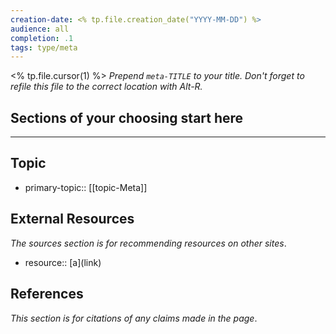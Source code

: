 ```yaml
---
creation-date: <% tp.file.creation_date("YYYY-MM-DD") %>
audience: all
completion: .1
tags: type/meta
---
```


<% tp.file.cursor(1) %> *Prepend `meta-TITLE` to your title. Don't forget to refile this file to the correct location with Alt-R.*

## Sections of your choosing start here


---
## Topic
- primary-topic:: \[\[topic-Meta]]

## External Resources
*The sources section is for recommending resources on other sites*.
- resource:: \[a\]\(link\)

## References
*This section is for citations of any claims made in the page*.


